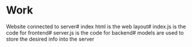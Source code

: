 # Work
Website connected to server#
index html is the web layout#
index.js is the code for frontend#
server.js is the code for backend#
models are used to store the desired info into the server
